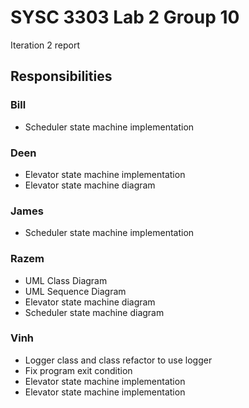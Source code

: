 # SYSC 3303 Lab 2 Group 10

Iteration 2 report

## Responsibilities

### Bill

- Scheduler state machine implementation

### Deen

- Elevator state machine implementation
- Elevator state machine diagram

### James

- Scheduler state machine implementation

### Razem

- UML Class Diagram
- UML Sequence Diagram
- Elevator state machine diagram
- Scheduler state machine diagram

### Vinh

- Logger class and class refactor to use logger
- Fix program exit condition
- Elevator state machine implementation
- Elevator state machine implementation

